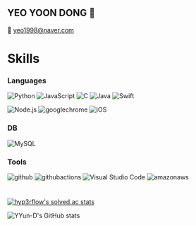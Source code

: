 ## YEO YOON DONG 👋

📧 yeo1998@naver.com
# Skills

### Languages
![Python](https://img.shields.io/badge/Python-3776AB.svg?&style=for-the-badge&logo=Python&logoColor=white)
![JavaScript](https://img.shields.io/badge/JavaScript-F7DF1E.svg?&style=for-the-badge&logo=JavaScript&logoColor=white)
![C](https://img.shields.io/badge/C-A8B9CC.svg?&style=for-the-badge&logo=C&logoColor=white)
![Java](https://img.shields.io/badge/Java-007396.svg?&style=for-the-badge&logo=Java&logoColor=white)
![Swift](https://img.shields.io/badge/Swift-F05138.svg?&style=for-the-badge&logo=Swift&logoColor=white)

![Node.js](https://img.shields.io/badge/Node.js-339933.svg?&style=for-the-badge&logo=Node.js&logoColor=white)
![googlechrome](https://img.shields.io/badge/chrome%20extension-4285F4.svg?&style=for-the-badge&logo=googlechrome&logoColor=white)
![iOS](https://img.shields.io/badge/iOS-000000.svg?&style=for-the-badge&logo=iOS&logoColor=white)

### DB
![MySQL](https://img.shields.io/badge/MySQL-4479A1.svg?&style=for-the-badge&logo=MySQL&logoColor=white)

### Tools
![github](https://img.shields.io/badge/github-181717.svg?&style=for-the-badge&logo=github&logoColor=white)
![githubactions](https://img.shields.io/badge/github%20actions-2088FF.svg?&style=for-the-badge&logo=githubactions&logoColor=white)
![Visual Studio Code](https://img.shields.io/badge/Visual%20Studio%20Code-007ACC.svg?&style=for-the-badge&logo=Visual%20Studio%20Code&logoColor=white)
![amazonaws](https://img.shields.io/badge/aws-232F3E.svg?&style=for-the-badge&logo=amazonaws&logoColor=white)

#
[![hyp3rflow's solved.ac stats](https://github-readme-solvedac.hyp3rflow.vercel.app/api/?handle=yund)](https://solved.ac/yund/)

![YYun-D's GitHub stats](https://github-readme-stats.vercel.app/api?username=YYun-D&show_icons=true)

<!--
**YYun-D/YYun-D** is a ✨ _special_ ✨ repository because its `README.md` (this file) appears on your GitHub profile.

Here are some ideas to get you started:

- 🔭 I’m currently working on ...
- 🌱 I’m currently learning ...
- 👯 I’m looking to collaborate on ...
- 🤔 I’m looking for help with ...
- 💬 Ask me about ...
- 📫 How to reach me: ...
- 😄 Pronouns: ...
- ⚡ Fun fact: ...
-->
